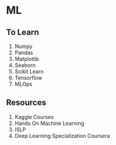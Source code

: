 # ML

## To Learn
1. Numpy
2. Pandas
3. Matplotlib
4. Seaborn
5. Scikit Learn
6. Tensorflow
7. MLOps

## Resources
1. Kaggle Courses
2. Hands On Machine Learning
3. ISLP
4. Deep Learning Specialization Coursera
